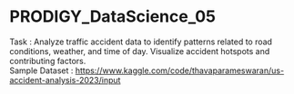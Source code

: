 # PRODIGY_DataScience_05
Task : Analyze traffic accident data to identify patterns related to road conditions, weather, and time of day. Visualize accident hotspots and contributing factors.   
Sample Dataset : https://www.kaggle.com/code/thavaparameswaran/us-accident-analysis-2023/input
